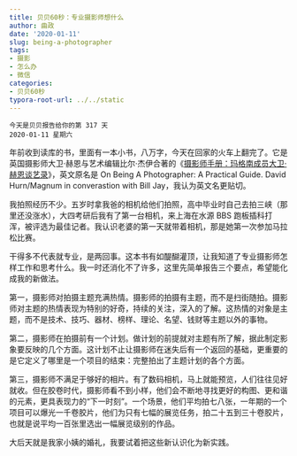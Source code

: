 ```yaml
---
title: 贝贝60秒：专业摄影师想什么
author: 曲政
date: '2020-01-11'
slug: being-a-photographer
tags:
- 摄影
- 怎么办
- 微信
categories:
- 贝贝60秒
typora-root-url: ../../static
---
```

```
今天是贝贝报告给你的第 317 天   
2020-01-11 星期六 
```

年前收到读库的书，里面有一本小书，八万字，今天在回家的火车上翻完了。它是英国摄影师大卫·赫恩与艺术编辑比尔·杰伊合著的《[摄影师手册：玛格南成员大卫·赫恩谈艺录](https://mp.weixin.qq.com/s/BrSjHbwS_QTImyx6J4IYcg)》，英文原名是 On Being A Photographer: A Practical Guide. David Hurn/Magnum in converastion with Bill Jay，我认为英文名更贴切。

我拍照经历不少。五岁时拿我爸的相机给他们拍照，高中毕业时自己去拍三峡（那里还没涨水），大四考研后我有了第一台相机，来上海在水源 BBS 跑板插科打浑，被评选为最佳记者。我认识老婆的第一天就带着相机，那是她第一次参加马拉松比赛。

干得多不代表就专业，是两回事。这本书有如醍醐灌顶，让我知道了专业摄影师怎样工作和思考什么。我一时还消化不了许多，这里先简单报告三个要点，希望能化成我的新做法。

第一，摄影师对拍摄主题充满热情。摄影师的拍摄有主题，而不是扫街随拍。摄影师对主题的热情表现为特别的好奇，持续的关注，深入的了解。这热情的对象是主题，而不是技术、技巧、器材、榜样、理论、名望、钱财等主题以外的事物。

第二，摄影师在拍摄前有一个计划。做计划的前提就对主题有所了解，据此制定影象要反映的几个方面。这计划不止让摄影师在迷失后有一个返回的基础，更重要的是它定义了哪里是一个项目的结束：完整拍出了主题计划的各个方面。

第三，摄影师不满足于够好的相片。有了数码相机，马上就能预览，人们往往见好就收。但在胶卷时代，摄影师看不到小样，他们会不断地寻找更好的构图、更和谐的元素，更具表现力的“下一时刻”。一个场景，他们平均拍七八张，一年期的一个项目可以爆光一千卷胶片，他们为只有七幅的展览任务，拍二十五到三十卷胶片，也就是说平均一百张里选出一幅展览级别的作品。

大后天就是我家小姨的婚礼，我要试着把这些新认识化为新实践。

